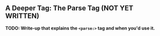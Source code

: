 A Deeper Tag: The Parse Tag (NOT YET WRITTEN)
---------------------------

**TODO: Write-up that explains the `<parse:>` tag and when you'd use it.**
